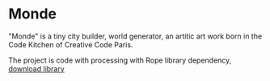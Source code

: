 # Monde

"Monde" is a tiny city builder, world generator, an artitic art work born in the Code Kitchen of Creative Code Paris.

The project is code with processing with Rope library dependency, [download library](https://github.com/StanLepunK/Rope/blob/master/build_rope/Rope.zip)

